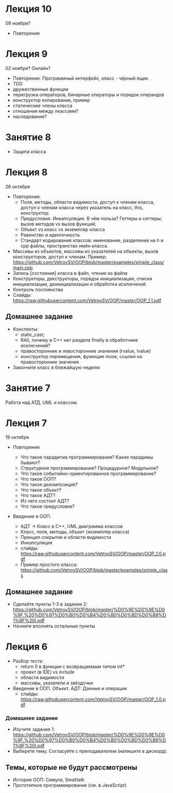 # Лекция 10
09 ноября?
- Повторение


# Лекция 9
02 ноября? Онлайн?
- Повторение. Программный интерфейс, класс - чёрный ящик.
- TDD
- дружественные функции
- перегрузка операторов, бинарные операторы и порядок операндов
- конструктор копирования, пример
- статические члены класса
- отношения между лкассами?
- наследование?


# Занятие 8
- Защита класса

# Лекция 8
26 октября

- Повторение.
  - Поля, методы, области видимости, доступ к членам класса, доступ к членам класса через указатель на класс, this, конструктор.
  - Предусловия. Инкапсуляция. В чём польза? Геттеры и сеттеры; вызов методов vs вызов функций;
  - Объект vs класс vs экземпляр класса
  - Равенство и идентичность
  - Стандарт кодирования классов: именование, разделение на h и cpp файлы, пространство имён класса.
- Массивы из объектов, массивы из указателей на объекты, вызов конструкторов, доступ к членам. Пример: https://github.com/VetrovSV/OOP/blob/master/examples/simple_class/main.cpp
- Запись [состояния] класса в файл, чтение из файла
- Конструкторы, декструкторы, порядок инициализации, списки инициализации, деинициализации и обработка исключений.
- Контроль постоянства
- Слайды: https://raw.githubusercontent.com/VetrovSV/OOP/master/OOP_1.1.pdf
  
  
## Домашнее задание
- Конспекты: 
  - static_cast; 
  - RAII, почему в C++ нет раздела finally в обработчике исключений?
  - правосторонние и левосторонние значения (rvalue, lvalue)
  - конструктор перемещения, функкция move, ссылки на правосторонние значения
- Закончите класс в ближайшую неделю

# Занятие 7
Работа над АТД, UML и классом.

# Лекция 7
19 октября

- Повторение
  - Что такое парадигма программирования? Какие парадимы бывают?
  - Структурное программирование? Процедурное? Модульное?
  - Что такое событийно-ориентированное программирование?
  - Что такое ООП?
  - Что такое декомпозиция?
  - Что такое объект?
  - Что такое АДТ?
  - Из чего состоит АДТ?
  - Что такое предусловие?
  
- Введение в ООП. 
  - АДТ -> Класс в C++, UML диаграмма классов
  - Класс, поля, методы, объект (экземпляр класса)
  - Принцип сокрытия и области видимости
  - Инкапсуляция
  - слайды: https://raw.githubusercontent.com/VetrovSV/OOP/master/OOP_1.0.pdf
  - Пример простого класса: https://github.com/VetrovSV/OOP/blob/master/examples/simple_class

## Домашнее задание
- Сделайте пункты 1-3 в задании 2: https://github.com/VetrovSV/OOP/blob/master/%D0%9E%D0%9E%D0%9F.%20%D0%97%D0%B0%D0%B4%D0%B0%D0%BD%D0%B8%D1%8F%20I.pdf
- Начните вполнять остальные пункты

# Лекция 6
- Разбор теста:
  - return 0 в функции с возвращаемым типом int*
  - проект (в IDE) vs include
  - области видимости
  - массивы, указатели и звёздочки
- Введение в ООП. Объект. АДТ: Данные и операции
  - слайды: https://raw.githubusercontent.com/VetrovSV/OOP/master/OOP_1.0.pdf


### Домашнее задание
- Изучите задание 1: https://github.com/VetrovSV/OOP/blob/master/%D0%9E%D0%9E%D0%9F.%20%D0%97%D0%B0%D0%B4%D0%B0%D0%BD%D0%B8%D1%8F%20I.pdf
- Выберете тему. Согласуйте с преподавателем (напишите в дискорд).


## Темы, которые не будут рассмотрены
- История ООП: Симула, Smalltalk
- Прототипное программирование (см. в JavaScript)

